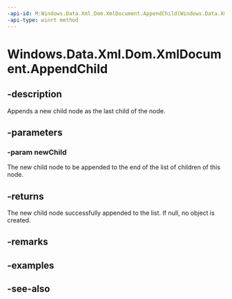 ----api-id: M:Windows.Data.Xml.Dom.XmlDocument.AppendChild(Windows.Data.Xml.Dom.IXmlNode)
-api-type: winrt method
---<!-- Method syntaxpublic Windows.Data.Xml.Dom.IXmlNode AppendChild(Windows.Data.Xml.Dom.IXmlNode newChild)--># Windows.Data.Xml.Dom.XmlDocument.AppendChild## -descriptionAppends a new child node as the last child of the node.## -parameters### -param newChildThe new child node to be appended to the end of the list of children of this node.## -returnsThe new child node successfully appended to the list. If null, no object is created.## -remarks## -examples## -see-also